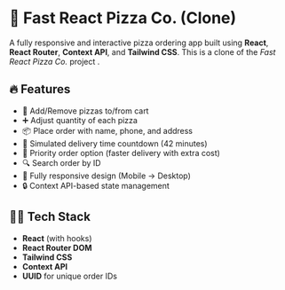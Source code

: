 # 🍕 Fast React Pizza Co. (Clone)

A fully responsive and interactive pizza ordering app built using **React**, **React Router**, **Context API**, and **Tailwind CSS**. This is a clone of the *Fast React Pizza Co.* project .

## 🔥 Features

- 🛒 Add/Remove pizzas to/from cart
- ➕ Adjust quantity of each pizza
- 📦 Place order with name, phone, and address
- 🚚 Simulated delivery time countdown (42 minutes)
- 🚀 Priority order option (faster delivery with extra cost)
- 🔍 Search order by ID
- 📱 Fully responsive design (Mobile → Desktop)
- 🔒 Context API-based state management

## 🧑‍💻 Tech Stack

- **React** (with hooks)
- **React Router DOM**
- **Tailwind CSS**
- **Context API**
- **UUID** for unique order IDs



